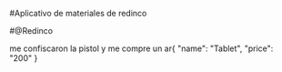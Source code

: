 #Aplicativo de materiales de redinco

#@Redinco

me confiscaron la pistol y me compre un ar{
    "name": "Tablet",
    "price": "200"
}